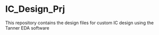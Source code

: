 # IC_Design_Prj
This repository contains the design files for custom IC design using the Tanner EDA software
